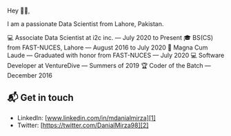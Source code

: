 Hey 👋🏻,

I am a passionate Data Scientist from Lahore, Pakistan.

💻 Associate Data Scientist at i2c inc. — July 2020 to Present
🎓 BS(CS) from FAST-NUCES, Lahore — August 2016 to July 2020
🏅 Magna Cum Laude — Graduated with honor from FAST-NUCES — July 2020
💻 Software Developer at VentureDive — Summers of 2019
🏆 Coder of the Batch — December 2016

## 📬 Get in touch

- LinkedIn: [www.linkedin.com/in/mdanialmirza][1]
- Twitter: [https://twitter.com/DanialMirza98][2]

[1]: www.linkedin.com/in/mdanialmirza
[2]: https://twitter.com/DanialMirza98
